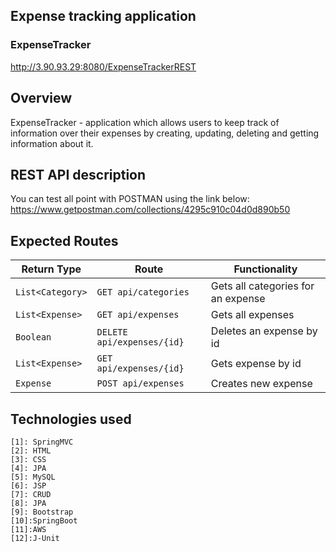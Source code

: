 ## Expense tracking application

### ExpenseTracker

http://3.90.93.29:8080/ExpenseTrackerREST


## Overview
ExpenseTracker - application which allows users to keep track of information over their expenses by creating, updating, deleting and getting information about it. 

## REST API description
You can test all point with POSTMAN using the link below: 
https://www.getpostman.com/collections/4295c910c04d0d890b50

## Expected Routes

| Return Type    | Route                 | Functionality            |
|----------------|-----------------------|--------------------------|
| `List<Category>` |`GET api/categories`| Gets all categories for an expense   |
| `List<Expense>`       |`GET api/expenses`| Gets all expenses |
| `Boolean`       |`DELETE api/expenses/{id}`| Deletes an expense by id|
| `List<Expense>`    |`GET api/expenses/{id}` | Gets expense by id|
| `Expense `   |`POST api/expenses` | Creates new expense|

## Technologies used
    [1]: SpringMVC                
    [2]: HTML            
    [3]: CSS
    [4]: JPA                
    [5]: MySQL            
    [6]: JSP
    [7]: CRUD
    [8]: JPA                
    [9]: Bootstrap            
    [10]:SpringBoot
    [11]:AWS
    [12]:J-Unit
    
